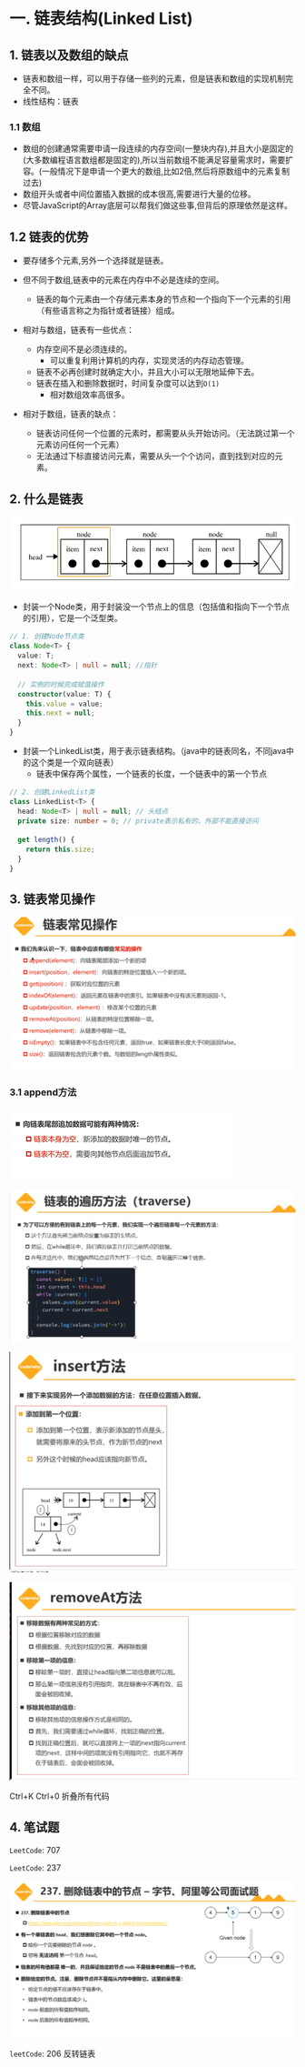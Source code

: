 # 一. 链表结构(Linked List)

## 1. 链表以及数组的缺点

+ 链表和数组一样，可以用于存储一些列的元素，但是链表和数组的实现机制完全不同。
+ 线性结构：链表

### 1.1 数组

+ 数组的创建通常需要申请一段连续的内存空间(一整块内存),并且大小是固定的(大多数编程语言数组都是固定的),所以当前数组不能满足容量需求时，需要扩容。(一般情况下是申请一个更大的数组,比如2倍,然后将原数组中的元素复制过去)
+ 数组开头或者中间位置插入数据的成本很高,需要进行大量的位移。
+ 尽管JavaScript的Array底层可以帮我们做这些事,但背后的原理依然是这样。

## 1.2 链表的优势

+ 要存储多个元素,另外一个选择就是链表。
+ 但不同于数组,链表中的元素在内存中不必是连续的空间。
  + 链表的每个元素由一个存储元素本身的节点和一个指向下一个元素的引用（有些语言称之为指针或者链接）组成。

+ 相对与数组，链表有一些优点：
  + 内存空间不是必须连续的。
    + 可以重复利用计算机的内存，实现灵活的内存动态管理。
  + 链表不必再创建时就确定大小，并且大小可以无限地延伸下去。
  + 链表在插入和删除数据时，时间复杂度可以达到`O(1)`
    + 相对数组效率高很多。
+ 相对于数组，链表的缺点：
  + 链表访问任何一个位置的元素时，都需要从头开始访问。（无法跳过第一个元素访问任何一个元素）
  + 无法通过下标直接访问元素，需要从头一个个访问，直到找到对应的元素。

## 2. 什么是链表

![image-20230608163703006](链表结构.assets/image-20230608163703006.png)

+ 封装一个Node类，用于封装没一个节点上的信息（包括值和指向下一个节点的引用），它是一个泛型类。

```ts
// 1. 创建Node节点类
class Node<T> {
  value: T;
  next: Node<T> | null = null; //指针

  // 实例的时候完成赋值操作
  constructor(value: T) {
    this.value = value;
    this.next = null;
  }
}
```

+ 封装一个LinkedList类，用于表示链表结构。（java中的链表同名，不同java中的这个类是一个双向链表）
  + 链表中保存两个属性，一个链表的长度，一个链表中的第一个节点

```ts
// 2. 创建LinkedList类
class LinkedList<T> {
  head: Node<T> | null = null; // 头结点
  private size: number = 0; // private表示私有的，外部不能直接访问

  get length() {
    return this.size;
  }
}
```

## 3. 链表常见操作

![image-20230608172642625](链表结构.assets/image-20230608172642625.png)

### 3.1 append方法

![image-20230608174059526](链表结构.assets/image-20230608174059526.png)

![image-20230609151715891](链表结构.assets/image-20230609151715891.png)



![image-20230612135809944](链表结构.assets/image-20230612135809944.png)

![image-20230612142053205](链表结构.assets/image-20230612142053205.png)



Ctrl+K Ctrl+0 折叠所有代码



## 4. 笔试题

`LeetCode`: 707

`LeetCode`: 237

![image-20230612172028498](链表结构.assets/image-20230612172028498.png)

`leetCode`: 206 反转链表













